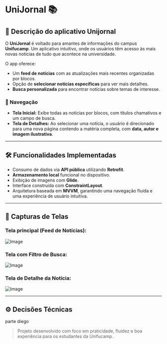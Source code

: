 # UniJornal 📚

## 📖 Descrição do aplicativo Unijornal

O **UniJornal** é voltado para amantes de informações do campus **Unifucamp**. Um aplicativo intuitivo, onde os usuários têm acesso às mais novas notícias de tudo que acontece na universidade.

O app oferece:

- Um **feed de notícias** com as atualizações mais recentes organizadas por blocos.
- Opção de **selecionar notícias específicas** para ver mais detalhes.
- **Busca personalizada** para encontrar notícias sobre temas de interesse.

### 🧭 Navegação

- **Tela Inicial:** Exibe todas as notícias por blocos, com títulos chamativos e um campo de busca.
- **Tela de Detalhes:** Ao selecionar uma notícia, o usuário é direcionado para uma nova página contendo a matéria completa, com **data, autor e imagem ilustrativa**.

---

## 🛠️ Funcionalidades Implementadas

- Consumo de dados via **API pública** utilizando **Retrofit**.
- **Armazenamento local** funcional no dispositivo.
- Exibição de imagens com **Glide**.
- Interface construída com **ConstraintLayout**.
- Arquitetura baseada em **MVVM**, garantindo uma navegação fluida e uma experiência de usuário intuitiva.

---

## 📱 Capturas de Telas

### Tela principal (Feed de Notícias):
![Image](https://github.com/user-attachments/assets/1068d077-7815-4047-8f64-5fc5f5932be7)

### Tela com Filtro de Busca:
![Image](https://github.com/user-attachments/assets/4f9acb6d-c3d5-4bf2-a712-0a6a27f4f89f)

### Tela de Detalhe da Notícia:
![Image](https://github.com/user-attachments/assets/2e9ce6ee-01eb-464b-9254-9d63fb41aeaf)

---

## ⚙️ Decisões Técnicas
parte diego 

> Projeto desenvolvido com foco em praticidade, fluidez e boa experiência para os estudantes da Unifucamp.
